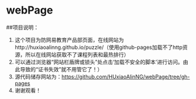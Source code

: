 # webPage
##项目说明：

1. 这个项目为防网易教育产品部页面，在线网站为http://huxiaoalinng.github.io/puzzle/（使用github-pages加载不了http资源，所以在线网站获取不了课程列表和最热排行）
1. 可以通过浏览器“网站栏盾牌或锁头”处点击‘加载不安全的脚本’进行访问。由此导致的“证书失效”就不用管它了！）
1. 源代码储存网站为：https://github.com/HUxiaoAlinNG/webPage/tree/gh-pages
1. 谢谢观看！
